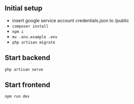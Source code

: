 ## Initial setup
- insert google service account credentials.json to /public
- `composer install`
- `npm i`
- `mv .env.example .env`
- `php artisan migrate`

## Start backend
`php artisan serve`

## Start frontend
`npm run dev`
